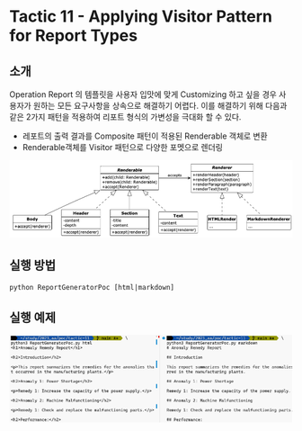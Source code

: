 # Tactic 11 - Applying Visitor Pattern for Report Types

## 소개

Operation Report 의 템플릿을 사용자 입맛에 맞게 Customizing 하고 싶을 경우 사용자가 원하는 모든 요구사항을 상속으로 해결하기 어렵다. 이를 해결하기 위해 다음과 같은 2가지 패턴을 적용하여 리포트 형식의 가변성을 극대화 할 수 있다.

-	레포트의 출력 결과를 Composite 패턴이 적용된 Renderable 객체로 변환
-	Renderable객체를 Visitor 패턴으로 다양한 포멧으로 렌더링

![](images/diagram.png)

## 실행 방법

```
python ReportGeneratorPoc [html|markdown]
```

## 실행 예제

![](images/screenshot-01.png)